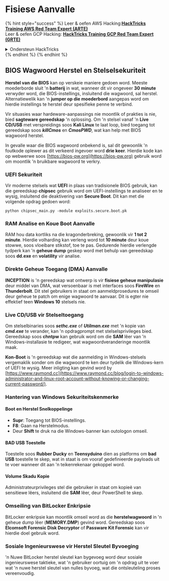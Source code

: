# Fisiese Aanvalle

{% hint style="success" %}
Leer & oefen AWS Hacking:<img src="/.gitbook/assets/arte.png" alt="" data-size="line">[**HackTricks Training AWS Red Team Expert (ARTE)**](https://training.hacktricks.xyz/courses/arte)<img src="/.gitbook/assets/arte.png" alt="" data-size="line">\
Leer & oefen GCP Hacking: <img src="/.gitbook/assets/grte.png" alt="" data-size="line">[**HackTricks Training GCP Red Team Expert (GRTE)**<img src="/.gitbook/assets/grte.png" alt="" data-size="line">](https://training.hacktricks.xyz/courses/grte)

<details>

<summary>Ondersteun HackTricks</summary>

* Kyk na die [**subskripsie planne**](https://github.com/sponsors/carlospolop)!
* **Sluit aan by die** 💬 [**Discord groep**](https://discord.gg/hRep4RUj7f) of die [**telegram groep**](https://t.me/peass) of **volg** ons op **Twitter** 🐦 [**@hacktricks\_live**](https://twitter.com/hacktricks\_live)**.**
* **Deel hacking truuks deur PRs in te dien na die** [**HackTricks**](https://github.com/carlospolop/hacktricks) en [**HackTricks Cloud**](https://github.com/carlospolop/hacktricks-cloud) github repos.

</details>
{% endhint %}
{% endhint %}

## BIOS Wagwoord Herstel en Stelselsekuriteit

**Herstel van die BIOS** kan op verskeie maniere gedoen word. Meeste moederborde sluit 'n **batterij** in wat, wanneer dit vir ongeveer **30 minute** verwyder word, die BIOS-instellings, insluitend die wagwoord, sal herstel. Alternatiewelik kan 'n **jumper op die moederbord** aangepas word om hierdie instellings te herstel deur spesifieke penne te verbind.

Vir situasies waar hardeware-aanpassings nie moontlik of prakties is nie, bied **sagteware gereedskap** 'n oplossing. Om 'n stelsel vanaf 'n **Live CD/USB** met verspreidings soos **Kali Linux** te laat loop, bied toegang tot gereedskap soos **_killCmos_** en **_CmosPWD_**, wat kan help met BIOS wagwoord herstel.

In gevalle waar die BIOS wagwoord onbekend is, sal dit gewoonlik 'n foutkode oplewer as dit verkeerd ingevoer word **drie keer**. Hierdie kode kan op webwerwe soos [https://bios-pw.org](https://bios-pw.org) gebruik word om moontlik 'n bruikbare wagwoord te verkry.

### UEFI Sekuriteit

Vir moderne stelsels wat **UEFI** in plaas van tradisionele BIOS gebruik, kan die gereedskap **chipsec** gebruik word om UEFI-instellings te analiseer en te wysig, insluitend die deaktivering van **Secure Boot**. Dit kan met die volgende opdrag gedoen word:

`python chipsec_main.py -module exploits.secure.boot.pk`

### RAM Analise en Koue Boot Aanvalle

RAM hou data kortliks na die kragonderbreking, gewoonlik vir **1 tot 2 minute**. Hierdie volharding kan verleng word tot **10 minute** deur koue stowwe, soos vloeibare stikstof, toe te pas. Gedurende hierdie verlengde tydperk kan 'n **geheue dump** geskep word met behulp van gereedskap soos **dd.exe** en **volatility** vir analise.

### Direkte Geheue Toegang (DMA) Aanvalle

**INCEPTION** is 'n gereedskap wat ontwerp is vir **fisiese geheue manipulasie** deur middel van DMA, wat versoenbaar is met interfaces soos **FireWire** en **Thunderbolt**. Dit stel gebruikers in staat om aanmeldprosedures te omseil deur geheue te patch om enige wagwoord te aanvaar. Dit is egter nie effektief teen **Windows 10** stelsels nie.

### Live CD/USB vir Stelseltoegang

Om stelselbinaries soos **_sethc.exe_** of **_Utilman.exe_** met 'n kopie van **_cmd.exe_** te verander, kan 'n opdragprompt met stelselsprivileges bied. Gereedskap soos **chntpw** kan gebruik word om die **SAM** lêer van 'n Windows-installasie te redigeer, wat wagwoordveranderinge moontlik maak.

**Kon-Boot** is 'n gereedskap wat die aanmelding in Windows-stelsels vergemaklik sonder om die wagwoord te ken deur tydelik die Windows-kern of UEFI te wysig. Meer inligting kan gevind word by [https://www.raymond.cc](https://www.raymond.cc/blog/login-to-windows-administrator-and-linux-root-account-without-knowing-or-changing-current-password/).

### Hantering van Windows Sekuriteitskenmerke

#### Boot en Herstel Snelkoppelinge

- **Supr**: Toegang tot BIOS-instellings.
- **F8**: Gaan na Herstelmodus.
- Deur **Shift** te druk na die Windows-banner kan outologon omseil.

#### BAD USB Toestelle

Toestelle soos **Rubber Ducky** en **Teensyduino** dien as platforms om **bad USB** toestelle te skep, wat in staat is om vooraf gedefinieerde payloads uit te voer wanneer dit aan 'n teikenrekenaar gekoppel word.

#### Volume Skadu Kopie

Administrateurprivileges stel die gebruiker in staat om kopieë van sensitiewe lêers, insluitend die **SAM** lêer, deur PowerShell te skep.

### Omseiling van BitLocker Enkripsie

BitLocker enkripsie kan moontlik omseil word as die **herstelwagwoord** in 'n geheue dump lêer (**MEMORY.DMP**) gevind word. Gereedskap soos **Elcomsoft Forensic Disk Decryptor** of **Passware Kit Forensic** kan vir hierdie doel gebruik word.

### Sosiale Ingenieurswese vir Herstel Sleutel Byvoeging

'n Nuwe BitLocker herstel sleutel kan bygevoeg word deur sosiale ingenieurswese taktieke, wat 'n gebruiker oortuig om 'n opdrag uit te voer wat 'n nuwe herstel sleutel van nulles byvoeg, wat die ontsleuteling proses vereenvoudig.

